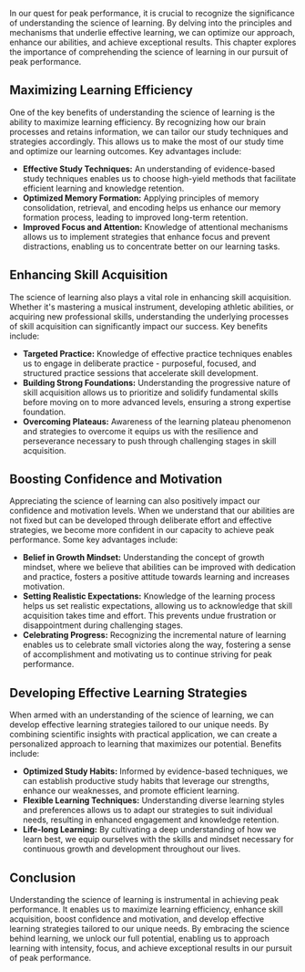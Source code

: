 
In our quest for peak performance, it is crucial to recognize the significance of understanding the science of learning. By delving into the principles and mechanisms that underlie effective learning, we can optimize our approach, enhance our abilities, and achieve exceptional results. This chapter explores the importance of comprehending the science of learning in our pursuit of peak performance.

Maximizing Learning Efficiency
------------------------------

One of the key benefits of understanding the science of learning is the ability to maximize learning efficiency. By recognizing how our brain processes and retains information, we can tailor our study techniques and strategies accordingly. This allows us to make the most of our study time and optimize our learning outcomes. Key advantages include:

* **Effective Study Techniques:** An understanding of evidence-based study techniques enables us to choose high-yield methods that facilitate efficient learning and knowledge retention.
* **Optimized Memory Formation:** Applying principles of memory consolidation, retrieval, and encoding helps us enhance our memory formation process, leading to improved long-term retention.
* **Improved Focus and Attention:** Knowledge of attentional mechanisms allows us to implement strategies that enhance focus and prevent distractions, enabling us to concentrate better on our learning tasks.

Enhancing Skill Acquisition
---------------------------

The science of learning also plays a vital role in enhancing skill acquisition. Whether it's mastering a musical instrument, developing athletic abilities, or acquiring new professional skills, understanding the underlying processes of skill acquisition can significantly impact our success. Key benefits include:

* **Targeted Practice:** Knowledge of effective practice techniques enables us to engage in deliberate practice - purposeful, focused, and structured practice sessions that accelerate skill development.
* **Building Strong Foundations:** Understanding the progressive nature of skill acquisition allows us to prioritize and solidify fundamental skills before moving on to more advanced levels, ensuring a strong expertise foundation.
* **Overcoming Plateaus:** Awareness of the learning plateau phenomenon and strategies to overcome it equips us with the resilience and perseverance necessary to push through challenging stages in skill acquisition.

Boosting Confidence and Motivation
----------------------------------

Appreciating the science of learning can also positively impact our confidence and motivation levels. When we understand that our abilities are not fixed but can be developed through deliberate effort and effective strategies, we become more confident in our capacity to achieve peak performance. Some key advantages include:

* **Belief in Growth Mindset:** Understanding the concept of growth mindset, where we believe that abilities can be improved with dedication and practice, fosters a positive attitude towards learning and increases motivation.
* **Setting Realistic Expectations:** Knowledge of the learning process helps us set realistic expectations, allowing us to acknowledge that skill acquisition takes time and effort. This prevents undue frustration or disappointment during challenging stages.
* **Celebrating Progress:** Recognizing the incremental nature of learning enables us to celebrate small victories along the way, fostering a sense of accomplishment and motivating us to continue striving for peak performance.

Developing Effective Learning Strategies
----------------------------------------

When armed with an understanding of the science of learning, we can develop effective learning strategies tailored to our unique needs. By combining scientific insights with practical application, we can create a personalized approach to learning that maximizes our potential. Benefits include:

* **Optimized Study Habits:** Informed by evidence-based techniques, we can establish productive study habits that leverage our strengths, enhance our weaknesses, and promote efficient learning.
* **Flexible Learning Techniques:** Understanding diverse learning styles and preferences allows us to adapt our strategies to suit individual needs, resulting in enhanced engagement and knowledge retention.
* **Life-long Learning:** By cultivating a deep understanding of how we learn best, we equip ourselves with the skills and mindset necessary for continuous growth and development throughout our lives.

Conclusion
----------

Understanding the science of learning is instrumental in achieving peak performance. It enables us to maximize learning efficiency, enhance skill acquisition, boost confidence and motivation, and develop effective learning strategies tailored to our unique needs. By embracing the science behind learning, we unlock our full potential, enabling us to approach learning with intensity, focus, and achieve exceptional results in our pursuit of peak performance.
